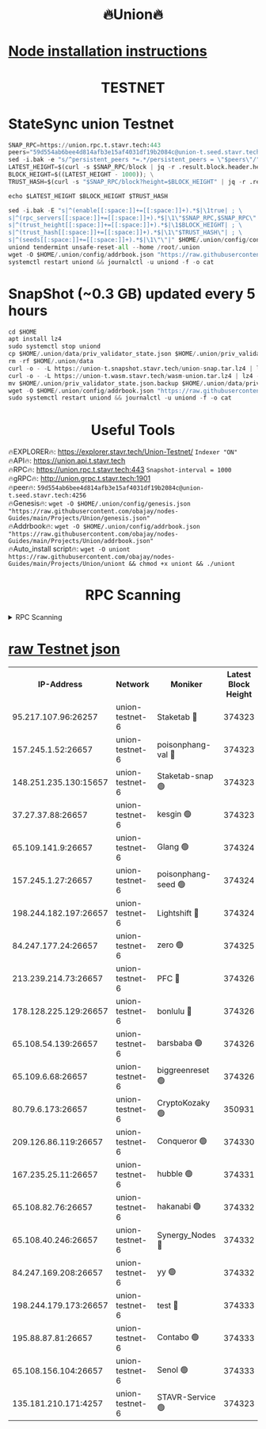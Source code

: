 <h1 align="center"> 🔥Union🔥</h1>

[Node installation instructions](https://github.com/obajay/nodes-Guides/tree/main/Projects/Union)
=

<h1 align="center"> TESTNET</h1>

# StateSync union Testnet
```python
SNAP_RPC=https://union.rpc.t.stavr.tech:443
peers="59d554ab6bee4d814afb3e15af4031df19b2084c@union-t.seed.stavr.tech:4256"
sed -i.bak -e "s/^persistent_peers *=.*/persistent_peers = \"$peers\"/" $HOME/.union/config/config.toml
LATEST_HEIGHT=$(curl -s $SNAP_RPC/block | jq -r .result.block.header.height); \
BLOCK_HEIGHT=$((LATEST_HEIGHT - 1000)); \
TRUST_HASH=$(curl -s "$SNAP_RPC/block?height=$BLOCK_HEIGHT" | jq -r .result.block_id.hash)

echo $LATEST_HEIGHT $BLOCK_HEIGHT $TRUST_HASH

sed -i.bak -E "s|^(enable[[:space:]]+=[[:space:]]+).*$|\1true| ; \
s|^(rpc_servers[[:space:]]+=[[:space:]]+).*$|\1\"$SNAP_RPC,$SNAP_RPC\"| ; \
s|^(trust_height[[:space:]]+=[[:space:]]+).*$|\1$BLOCK_HEIGHT| ; \
s|^(trust_hash[[:space:]]+=[[:space:]]+).*$|\1\"$TRUST_HASH\"| ; \
s|^(seeds[[:space:]]+=[[:space:]]+).*$|\1\"\"|" $HOME/.union/config/config.toml
uniond tendermint unsafe-reset-all --home /root/.union
wget -O $HOME/.union/config/addrbook.json "https://raw.githubusercontent.com/obajay/nodes-Guides/main/Projects/Union/addrbook.json"
systemctl restart uniond && journalctl -u uniond -f -o cat
```
# SnapShot (~0.3 GB) updated every 5 hours
```python
cd $HOME
apt install lz4
sudo systemctl stop uniond
cp $HOME/.union/data/priv_validator_state.json $HOME/.union/priv_validator_state.json.backup
rm -rf $HOME/.union/data
curl -o - -L https://union-t.snapshot.stavr.tech/union-snap.tar.lz4 | lz4 -c -d - | tar -x -C $HOME/.union --strip-components 2
curl -o - -L https://union-t.wasm.stavr.tech/wasm-union.tar.lz4 | lz4 -c -d - | tar -x -C $HOME/.union --strip-components 2
mv $HOME/.union/priv_validator_state.json.backup $HOME/.union/data/priv_validator_state.json
wget -O $HOME/.union/config/addrbook.json "https://raw.githubusercontent.com/obajay/nodes-Guides/main/Projects/Union/addrbook.json"
sudo systemctl restart uniond && journalctl -u uniond -f -o cat
```
 <h1 align="center"> Useful Tools</h1>
 
🔥EXPLORER🔥: https://explorer.stavr.tech/Union-Testnet/        `Indexer "ON"` \
🔥API🔥:      https://union.api.t.stavr.tech \
🔥RPC🔥:      https://union.rpc.t.stavr.tech:443              `Snapshot-interval = 1000` \
🔥gRPC🔥:     http://union.grpc.t.stavr.tech:1901 \
🔥peer🔥:     `59d554ab6bee4d814afb3e15af4031df19b2084c@union-t.seed.stavr.tech:4256` \
🔥Genesis🔥:     `wget -O $HOME/.union/config/genesis.json "https://raw.githubusercontent.com/obajay/nodes-Guides/main/Projects/Union/genesis.json"` \
🔥Addrbook🔥: ```wget -O $HOME/.union/config/addrbook.json "https://raw.githubusercontent.com/obajay/nodes-Guides/main/Projects/Union/addrbook.json"``` \
🔥Auto_install script🔥:  `wget -O uniont https://raw.githubusercontent.com/obajay/nodes-Guides/main/Projects/Union/uniont && chmod +x uniont && ./uniont`

<h1 align="center"> RPC Scanning</h1>

<details>
<summary>RPC Scanning</summary>

<h2 align="center"> We scan nodes in real time every 4 hours. And we provide the final result of RPC endpoints.
We cannot influence the operation of these nodes in any way. </h2>


```python
If Voting Power is higher than 0 --> then the Node is a validator of the network and may be subject to attack and be a potential threat to the chain.
```
```python
We marked such validators with a red symbol
```

</details>

[raw Testnet json](https://rpc-check.uniont.stavr.tech/uniont/rpc-uniont-result.json)
=



<table><tr><th>IP-Address</th><th>Network</th><th>Moniker</th><th>Latest Block Height</th><th>Earliest Block Height</th><th>Catching Up</th><th>Tx Index</th><th>Voting Power</th><th>Scan Time</th></tr><tr><td>95.217.107.96:26257</td><td>union-testnet-6</td><td>Staketab 🔴</td><td>374323</td><td>1</td><td>False</td><td>on</td><td>1000002</td><td>2024-03-09T22:30:09.125720711UTC</td></tr><tr><td>157.245.1.52:26657</td><td>union-testnet-6</td><td>poisonphang-val 🔴</td><td>374323</td><td>1</td><td>False</td><td>on</td><td>1000000</td><td>2024-03-09T22:30:09.751356828UTC</td></tr><tr><td>148.251.235.130:15657</td><td>union-testnet-6</td><td>Staketab-snap 🟢</td><td>374323</td><td>1</td><td>False</td><td>on</td><td>0</td><td>2024-03-09T22:30:10.289891055UTC</td></tr><tr><td>37.27.37.88:26657</td><td>union-testnet-6</td><td>kesgin 🟢</td><td>374323</td><td>1</td><td>False</td><td>on</td><td>0</td><td>2024-03-09T22:30:10.615923177UTC</td></tr><tr><td>65.109.141.9:26657</td><td>union-testnet-6</td><td>Glang 🟢</td><td>374324</td><td>1</td><td>False</td><td>on</td><td>0</td><td>2024-03-09T22:30:14.989271565UTC</td></tr><tr><td>157.245.1.27:26657</td><td>union-testnet-6</td><td>poisonphang-seed 🟢</td><td>374324</td><td>1</td><td>False</td><td>on</td><td>0</td><td>2024-03-09T22:30:15.902965696UTC</td></tr><tr><td>198.244.182.197:26657</td><td>union-testnet-6</td><td>Lightshift 🔴</td><td>374324</td><td>1</td><td>False</td><td>on</td><td>1000000</td><td>2024-03-09T22:30:18.281816077UTC</td></tr><tr><td>84.247.177.24:26657</td><td>union-testnet-6</td><td>zero 🟢</td><td>374325</td><td>1</td><td>False</td><td>on</td><td>0</td><td>2024-03-09T22:30:25.282117750UTC</td></tr><tr><td>213.239.214.73:26657</td><td>union-testnet-6</td><td>PFC 🔴</td><td>374326</td><td>1</td><td>False</td><td>on</td><td>1000001</td><td>2024-03-09T22:30:29.577383731UTC</td></tr><tr><td>178.128.225.129:26657</td><td>union-testnet-6</td><td>bonlulu 🔴</td><td>374326</td><td>1</td><td>False</td><td>on</td><td>1000000</td><td>2024-03-09T22:30:30.206367113UTC</td></tr><tr><td>65.108.54.139:26657</td><td>union-testnet-6</td><td>barsbaba 🟢</td><td>374326</td><td>1</td><td>False</td><td>on</td><td>0</td><td>2024-03-09T22:30:30.549442891UTC</td></tr><tr><td>65.109.6.68:26657</td><td>union-testnet-6</td><td>biggreenreset 🟢</td><td>374326</td><td>1</td><td>False</td><td>on</td><td>0</td><td>2024-03-09T22:30:33.584366345UTC</td></tr><tr><td>80.79.6.173:26657</td><td>union-testnet-6</td><td>CryptoKozaky 🟢</td><td>350931</td><td>1</td><td>False</td><td>on</td><td>0</td><td>2024-03-09T22:30:35.972915933UTC</td></tr><tr><td>209.126.86.119:26657</td><td>union-testnet-6</td><td>Conqueror 🟢</td><td>374330</td><td>1</td><td>False</td><td>on</td><td>0</td><td>2024-03-09T22:30:55.027343031UTC</td></tr><tr><td>167.235.25.11:26657</td><td>union-testnet-6</td><td>hubble 🟢</td><td>374331</td><td>1</td><td>False</td><td>on</td><td>0</td><td>2024-03-09T22:31:01.393845366UTC</td></tr><tr><td>65.108.82.76:26657</td><td>union-testnet-6</td><td>hakanabi 🟢</td><td>374332</td><td>1</td><td>False</td><td>on</td><td>0</td><td>2024-03-09T22:31:01.734022184UTC</td></tr><tr><td>65.108.40.246:26657</td><td>union-testnet-6</td><td>Synergy_Nodes 🔴</td><td>374332</td><td>1</td><td>False</td><td>on</td><td>1000001</td><td>2024-03-09T22:31:08.164609908UTC</td></tr><tr><td>84.247.169.208:26657</td><td>union-testnet-6</td><td>yy 🟢</td><td>374332</td><td>1</td><td>False</td><td>on</td><td>0</td><td>2024-03-09T22:31:08.435442546UTC</td></tr><tr><td>198.244.179.173:26657</td><td>union-testnet-6</td><td>test 🔴</td><td>374333</td><td>1</td><td>False</td><td>on</td><td>1</td><td>2024-03-09T22:31:10.753026778UTC</td></tr><tr><td>195.88.87.81:26657</td><td>union-testnet-6</td><td>Contabo 🟢</td><td>374333</td><td>1</td><td>False</td><td>on</td><td>0</td><td>2024-03-09T22:31:11.086933989UTC</td></tr><tr><td>65.108.156.104:26657</td><td>union-testnet-6</td><td>Senol 🟢</td><td>374333</td><td>1</td><td>False</td><td>on</td><td>0</td><td>2024-03-09T22:31:11.418725003UTC</td></tr><tr><td>135.181.210.171:4257</td><td>union-testnet-6</td><td>STAVR-Service 🟢</td><td>374323</td><td>373001</td><td>False</td><td>on</td><td>0</td><td>2024-03-09T22:30:10.060621601UTC</td></tr></table>
